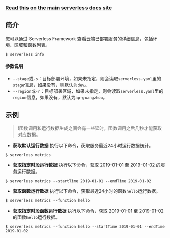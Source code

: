 <!--
title: Serverless Framework 文档 - 获取信息
menuText: 获取信息
menuOrder: 13
description: Display information about your deployed service and the Serverless Cloud Function, Events and Tencent Cloud Resources it contains.
layout: Doc
-->

<!-- DOCS-SITE-LINK:START automatically generated  -->

### [Read this on the main serverless docs site](https://www.serverless.com/framework/docs/providers/tencent/cli-reference/info/)

<!-- DOCS-SITE-LINK:END -->

## 简介
您可以通过 Serverless Framework 查看云端已部署服务的详细信息，包括环境、区域和函数列表。
```
$ serverless info
```



#### 参数说明

- `--stage`或`-s`：目标部署环境，如果未指定，则会读取`serverless.yaml`里的`stage`信息，如果没有，则默认为`dev`。
- `--region`或`-r`：目标部署区域，如果未指定，则会读取`serverless.yaml`里的`region`信息，如果没有，默认为`ap-guangzhou`。



## 示例

>!函数调用和运行数据生成之间会有一些延时，函数调用之后几秒才能获取对应数据。

- **获取默认运行数据**
执行以下命令，获取服务最近24小时运行数据统计。
```
$ serverless metrics
```



-  **获取指定时段运行数据**
执行以下命令，获取 2019-01-01 至 2019-01-02 的服务运行数据。
```
$ serverless metrics --startTime 2019-01-01 --endTime 2019-01-02
```



- **获取函数运行数据**
执行以下命令，获取最近24小时的函数`hello`运行数据。
```
$ serverless metrics --function hello
```



- **获取指定时段函数运行数据**
执行以下命令，获取 2019-01-01 至 2019-01-02 的函数`hello`运行数据。
```
$ serverless metrics --function hello --startTime 2019-01-01 --endTime 2019-01-02
```



